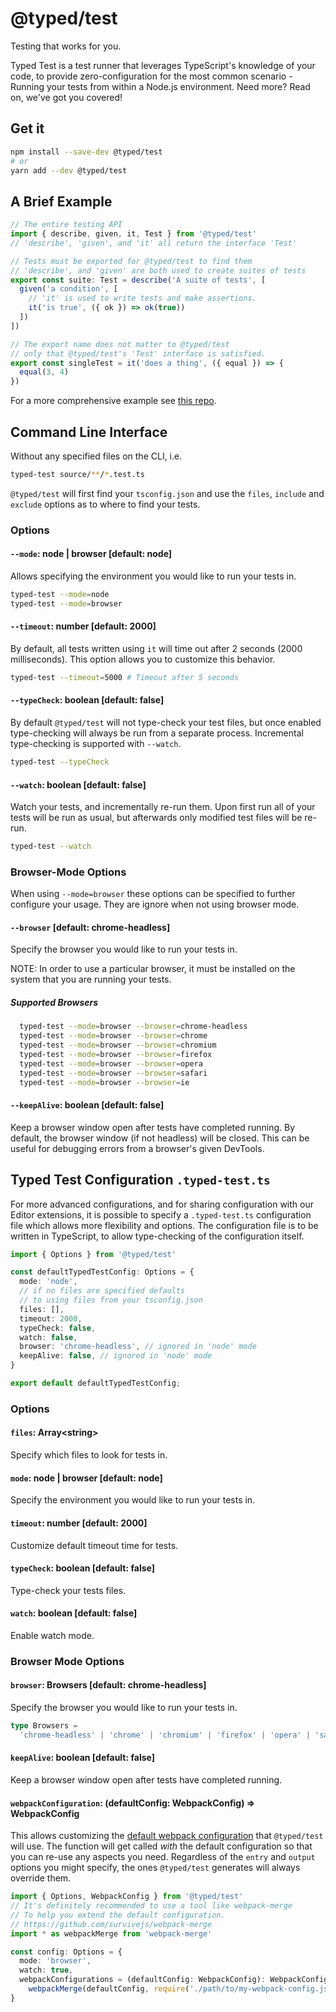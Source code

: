 # @typed/test 

Testing that works for you.

Typed Test is a test runner that leverages TypeScript's knowledge of your code,
to provide zero-configuration for the most common scenario - Running your tests 
from within a Node.js environment. Need more? Read on, we've got you covered!

## Get it 

```sh
npm install --save-dev @typed/test
# or 
yarn add --dev @typed/test
```

## A Brief Example 

```typescript
// The entire testing API
import { describe, given, it, Test } from '@typed/test'
// 'describe', 'given', and 'it' all return the interface 'Test'

// Tests must be exported for @typed/test to find them
// 'describe', and 'given' are both used to create suites of tests
export const suite: Test = describe('A suite of tests', [
  given('a condition', [
    // 'it' is used to write tests and make assertions.
    it('is true', ({ ok }) => ok(true))
  ])
])

// The export name does not matter to @typed/test 
// only that @typed/test's 'Test' interface is satisfied.
export const singleTest = it('does a thing', ({ equal }) => {
  equal(3, 4)
})
```

For a more comprehensive example see [this repo](https://github.com/TylorS/typed-test-example).

## Command Line Interface

Without any specified files on the CLI, i.e.
```sh
typed-test source/**/*.test.ts
```
`@typed/test` will first find your `tsconfig.json` and use the `files`, `include` and `exclude` options as to where to find your tests.

### Options 

#### `--mode`: node | browser [default: node]

Allows specifying the environment you would like to run your tests in. 

```sh
typed-test --mode=node
typed-test --mode=browser
```

#### `--timeout`: number [default: 2000]

By default, all tests written using `it` will time out after 2 seconds (2000 milliseconds). This option allows you to customize this behavior.

```sh
typed-test --timeout=5000 # Timeout after 5 seconds
```

#### `--typeCheck`: boolean [default: false]

By default `@typed/test` will not type-check your test files, but 
once enabled type-checking will always be run from a separate process. Incremental type-checking is supported with `--watch`.

```sh
typed-test --typeCheck
```

#### `--watch`: boolean [default: false]

Watch your tests, and incrementally re-run them. Upon first run all of your tests will be run as usual, but afterwards only modified test files will be re-run.

```sh
typed-test --watch
```

### Browser-Mode Options

When using `--mode=browser` these options can be specified to further configure your usage. They are ignore when not using browser mode.

#### `--browser` [default: chrome-headless]

Specify the browser you would like to run your tests in.

NOTE: In order to use a particular browser, it must be installed on the system that you are running your tests.

##### Supported Browsers 
```sh
  typed-test --mode=browser --browser=chrome-headless
  typed-test --mode=browser --browser=chrome
  typed-test --mode=browser --browser=chromium
  typed-test --mode=browser --browser=firefox
  typed-test --mode=browser --browser=opera
  typed-test --mode=browser --browser=safari
  typed-test --mode=browser --browser=ie
```

#### `--keepAlive`: boolean [default: false]

Keep a browser window open after tests have completed running. By default, the browser window (if not headless) will be closed. This 
can be useful for debugging errors from a browser's given DevTools.


## Typed Test Configuration `.typed-test.ts`

For more advanced configurations, and for sharing configuration with our Editor extensions, it is possible to specify a `.typed-test.ts` configuration file which allows more flexibility and options. The configuration file is to be written in TypeScript, to allow type-checking of the configuration itself.

```typescript
import { Options } from '@typed/test'

const defaultTypedTestConfig: Options = {
  mode: 'node',
  // if no files are specified defaults 
  // to using files from your tsconfig.json
  files: [], 
  timeout: 2000,
  typeCheck: false,
  watch: false,
  browser: 'chrome-headless', // ignored in 'node' mode
  keepAlive: false, // ignored in 'node' mode
}

export default defaultTypedTestConfig;
```

### Options

#### `files`: Array&lt;string&gt;

Specify which files to look for tests in.

#### `mode`: node | browser [default: node]

Specify the environment you would like to run your tests in. 

#### `timeout`: number [default: 2000]

Customize default timeout time for tests.

#### `typeCheck`: boolean [default: false]

Type-check your tests files.

#### `watch`: boolean [default: false]

Enable watch mode.

### Browser Mode Options

#### `browser`: Browsers [default: chrome-headless]

Specify the browser you would like to run your tests in.

```typescript
type Browsers = 
  'chrome-headless' | 'chrome' | 'chromium' | 'firefox' | 'opera' | 'safari' | 'ie'
```

#### `keepAlive`: boolean [default: false]

Keep a browser window open after tests have completed running.

#### `webpackConfiguration`: (defaultConfig: WebpackConfig) => WebpackConfig

This allows customizing the [default webpack configuration](./source/browser/webpack/defaultWebpackConfig.ts) that `@typed/test` will use. The function will get called _with_ the default configuration so that you can re-use any aspects you need. 
Regardless of the `entry` and `output` options you might specify, the ones `@typed/test` generates will always override them.

```typescript
import { Options, WebpackConfig } from '@typed/test'
// It's definitely recommended to use a tool like webpack-merge
// To help you extend the default configuration.
// https://github.com/survivejs/webpack-merge
import * as webpackMerge from 'webpack-merge'

const config: Options = {
  mode: 'browser',
  watch: true,
  webpackConfigurations = (defaultConfig: WebpackConfig): WebpackConfig => 
    webpackMerge(defaultConfig, require('./path/to/my-webpack-config.js'))
}
```
